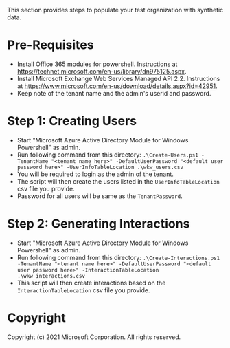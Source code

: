 This section provides steps to populate your test organization with synthetic data. 

# Pre-Requisites
- Install Office 365 modules for powershell. Instructions at https://technet.microsoft.com/en-us/library/dn975125.aspx.
- Install Microsoft Exchange Web Services Managed API 2.2. Instructions at https://www.microsoft.com/en-us/download/details.aspx?id=42951.
- Keep note of the tenant name and the admin's userid and password.

# Step 1: Creating Users
- Start "Microsoft Azure Active Directory Module for Windows Powershell" as admin.
- Run following command from this directory:
`.\Create-Users.ps1 -TenantName "<tenant name here>" -DefaultUserPassword "<default user password here>" -UserInfoTableLocation .\wkw_users.csv`
- You will be required to login as the admin of the tenant.
- The script will then create the users listed in the `UserInfoTableLocation` csv file you provide.
- Password for all users will be same as the `TenantPassword`.

# Step 2: Generating Interactions
- Start "Microsoft Azure Active Directory Module for Windows Powershell" as admin.
- Run following command from this directory:
`.\Create-Interactions.ps1 -TenantName "<tenant name here>" -DefaultUserPassword "<default user password here>" -InteractionTableLocation .\wkw_interactions.csv`
- This script will then create interactions based on the `InteractionTableLocation` csv file you provide.






# Copyright

Copyright (c) 2021 Microsoft Corporation. All rights reserved.